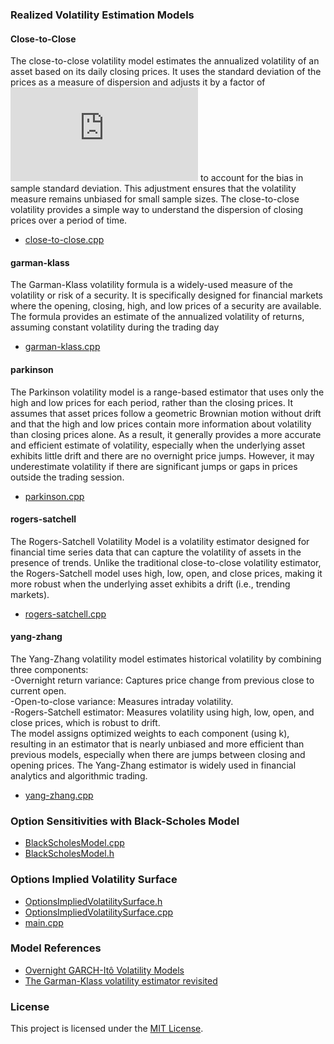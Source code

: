 ### Realized Volatility Estimation Models
#### Close-to-Close  
The close-to-close volatility model estimates the annualized volatility of an asset based on its daily closing prices. It uses the standard deviation of the prices as a measure of dispersion and adjusts it by a factor of ![Equation](https://latex.codecogs.com/png.latex?%5Csqrt%7B%5Cfrac%7Bn%7D%7Bn-1%7D%7D) to account for the bias in sample standard deviation. This adjustment ensures that the volatility measure remains unbiased for small sample sizes. The close-to-close volatility provides a simple way to understand the dispersion of closing prices over a period of time.

- [close-to-close.cpp](https://github.com/manuelmusngi/derivatives-modeling/blob/main/realized-volatility-models/close-to-close.cpp)

#### garman-klass  
The Garman-Klass volatility formula is a widely-used measure of the volatility or risk of a security. It is specifically designed for financial markets where the opening, closing, high, and low prices of a security are available. The formula provides an estimate of the annualized volatility of returns, assuming constant volatility during the trading day
- [garman-klass.cpp](https://github.com/manuelmusngi/derivatives-modeling/blob/main/realized-volatility-models/garman-klass.cpp)
  
#### parkinson  
The Parkinson volatility model is a range-based estimator that uses only the high and low prices for each period, rather than the closing prices. It assumes that asset prices follow a geometric Brownian motion without drift and that the high and low prices contain more information about volatility than closing prices alone. As a result, it generally provides a more accurate and efficient estimate of volatility, especially when the underlying asset exhibits little drift and there are no overnight price jumps. However, it may underestimate volatility if there are significant jumps or gaps in prices outside the trading session.
- [parkinson.cpp](https://github.com/manuelmusngi/derivatives-modeling/blob/main/realized-volatility-models/parkinson.cpp)
  
 #### rogers-satchell 
 The Rogers-Satchell Volatility Model is a volatility estimator designed for financial time series data that can capture the volatility of assets in the presence of trends. Unlike the traditional close-to-close volatility estimator, the Rogers-Satchell model uses high, low, open, and close prices, making it more robust when the underlying asset exhibits a drift (i.e., trending markets).
- [rogers-satchell.cpp](https://github.com/manuelmusngi/derivatives-modeling/blob/main/realized-volatility-models/rogers-satchell.cpp)
  
#### yang-zhang  
The Yang-Zhang volatility model estimates historical volatility by combining three components:\
-Overnight return variance: Captures price change from previous close to current open.\
-Open-to-close variance: Measures intraday volatility.\
-Rogers-Satchell estimator: Measures volatility using high, low, open, and close prices, which is robust to drift.\
The model assigns optimized weights to each component (using k), resulting in an estimator that is nearly unbiased and more efficient than previous models, especially when there are jumps between closing and opening prices. The Yang-Zhang estimator is widely used in financial analytics and algorithmic trading.
- [yang-zhang.cpp](https://github.com/manuelmusngi/derivatives-modeling/blob/main/realized-volatility-models/yang-zhang.cpp)

### Option Sensitivities with Black-Scholes Model 
- [BlackScholesModel.cpp](https://github.com/manuelmusngi/derivatives-modeling/blob/main/option-sensitivities/BlackScholesModel.cpp)
- [BlackScholesModel.h](https://github.com/manuelmusngi/derivatives-modeling/blob/main/option-sensitivities/BlackScholesModel.h)
     
### Options Implied Volatility Surface 
- [OptionsImpliedVolatilitySurface.h](https://github.com/manuelmusngi/derivatives-modeling/blob/main/IVSurface/OptionsImpliedVolatilitySurface.hpp)
- [OptionsImpliedVolatilitySurface.cpp](https://github.com/manuelmusngi/derivatives-modeling/blob/main/IVSurface/OptionsImpliedVolatilitySurface.cpp)
- [main.cpp](https://github.com/manuelmusngi/derivatives-modeling/blob/main/IVSurface/main.cpp)

### Model References
- [Overnight GARCH-Itô Volatility Models](https://arxiv.org/abs/2102.13467)
- [The Garman-Klass volatility estimator revisited](https://arxiv.org/abs/0807.3492)
       
### License
This project is licensed under the [MIT License](https://github.com/manuelmusngi/regime_switching_models/edit/main/LICENSE).
